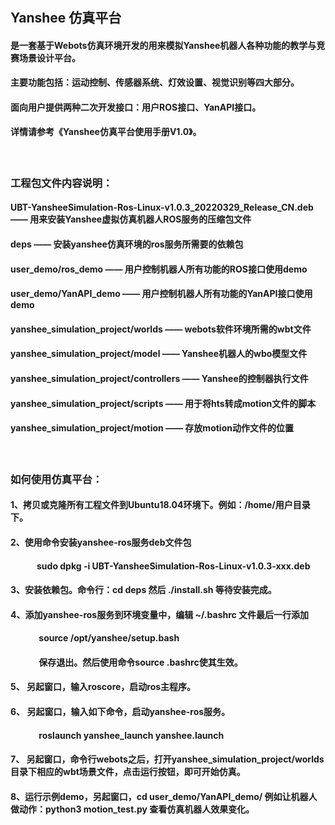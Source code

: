 #### &emsp;&emsp;&emsp;&emsp;&emsp;

## Yanshee 仿真平台
#### 是一套基于Webots仿真环境开发的用来模拟Yanshee机器人各种功能的教学与竞赛场景设计平台。
#### 主要功能包括：运动控制、传感器系统、灯效设置、视觉识别等四大部分。
#### 面向用户提供两种二次开发接口：用户ROS接口、YanAPI接口。
#### 详情请参考《Yanshee仿真平台使用手册V1.0》。
#### &emsp;&emsp;&emsp;&emsp;&emsp;

### 工程包文件内容说明：
#### UBT-YansheeSimulation-Ros-Linux-v1.0.3_20220329_Release_CN.deb ——	用来安装Yanshee虚拟仿真机器人ROS服务的压缩包文件
#### deps ——	安装yanshee仿真环境的ros服务所需要的依赖包
#### user_demo/ros_demo —— 用户控制机器人所有功能的ROS接口使用demo
#### user_demo/YanAPI_demo —— 用户控制机器人所有功能的YanAPI接口使用demo
#### yanshee_simulation_project/worlds —— webots软件环境所需的wbt文件
#### yanshee_simulation_project/model —— Yanshee机器人的wbo模型文件
#### yanshee_simulation_project/controllers —— Yanshee的控制器执行文件
#### yanshee_simulation_project/scripts —— 用于将hts转成motion文件的脚本
#### yanshee_simulation_project/motion —— 存放motion动作文件的位置

#### &emsp;&emsp;&emsp;&emsp;&emsp;
### 如何使用仿真平台：
#### 1、拷贝或克隆所有工程文件到Ubuntu18.04环境下。例如：/home/用户目录下。
#### 2、使用命令安装yanshee-ros服务deb文件包
#### &emsp;&emsp;&emsp;sudo dpkg -i UBT-YansheeSimulation-Ros-Linux-v1.0.3-xxx.deb
#### 3、安装依赖包。命令行：cd deps 然后 ./install.sh 等待安装完成。 
#### 4、添加yanshee-ros服务到环境变量中，编辑 ~/.bashrc 文件最后一行添加
#### &emsp;&emsp;&emsp; source /opt/yanshee/setup.bash
#### &emsp;&emsp;&emsp; 保存退出。然后使用命令source .bashrc使其生效。
#### 5、 另起窗口，输入roscore，启动ros主程序。
#### 6、 另起窗口，输入如下命令，启动yanshee-ros服务。
#### &emsp;&emsp;&emsp; roslaunch yanshee_launch yanshee.launch
#### 7、 另起窗口，命令行webots之后，打开yanshee_simulation_project/worlds目录下相应的wbt场景文件，点击运行按钮，即可开始仿真。
#### 8、运行示例demo，另起窗口，cd user_demo/YanAPI_demo/ 例如让机器人做动作：python3 motion_test.py 查看仿真机器人效果变化。

#### &emsp;&emsp;&emsp;&emsp;&emsp;
#### &emsp;&emsp;&emsp;&emsp;&emsp;
